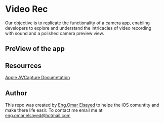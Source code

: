 # Video Rec
Our objective is to replicate the functionality of a camera app, enabling developers to explore and understand the intricacies of video recording with sound and a polished camera preview view. 

## PreView of the app


## Resourrces 
[Apple AVCapture Documntation]([https://www.linkedin.com/in/engomarelsayed/](https://developer.apple.com/documentation/avfoundation/capture_setup/setting_up_a_capture_session))

## Author <a name="conclusion"></a>
This repo was created by [Eng.Omar Elsayed](https://www.linkedin.com/in/engomarelsayed/) to helpe the iOS comuntity and make there life easir. To contact me email me at eng.omar.elsayed@hotmail.com
